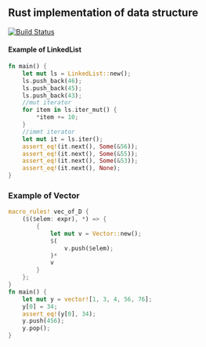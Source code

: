 ## Rust implementation of data structure
[![Build Status](https://travis-ci.org/plutolove/rust-datastructure.svg?branch=master)](https://travis-ci.org/plutolove/rust-datastructure)
#### Example of LinkedList
```rust
fn main() {
    let mut ls = LinkedList::new();
    ls.push_back(46);
    ls.push_back(45);
    ls.push_back(43);
    //mut iterator
    for item in ls.iter_mut() {
        *item += 10;
    }
    //immt iterator
    let mut it = ls.iter();
    assert_eq!(it.next(), Some(&56));
    assert_eq!(it.next(), Some(&55));
    assert_eq!(it.next(), Some(&53));
    assert_eq!(it.next(), None);
}
```
### Example of Vector
```rust
macro_rules! vec_of_D {
    ($($elem: expr), *) => {
        {
            let mut v = Vector::new();
            $(
                v.push($elem);
            )*
            v
        }
    };
}
fn main() {
    let mut y = vector![1, 3, 4, 56, 76];
    y[0] = 34;
    assert_eq!(y[0], 34);
    y.push(456);
    y.pop();
}
```